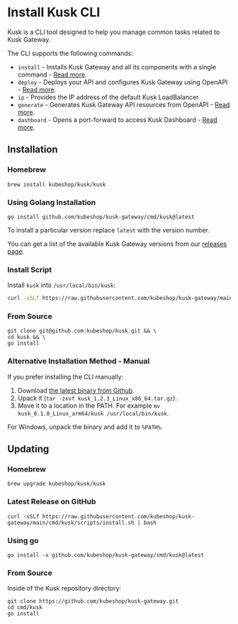 # Install Kusk CLI

Kusk is a CLI tool designed to help you manage common tasks related to Kusk Gateway.

The CLI supports the following commands:

- `install` - Installs Kusk Gateway and all its components with a single command - [Read more](install-cmd.md).
- `deploy` - Deploys your API and configures Kusk Gateway using OpenAPI - [Read more](deploy-cmd.md).
- `ip` - Provides the IP address of the default Kusk LoadBalancer
- `generate` - Generates Kusk Gateway API resources from OpenAPI - [Read more](generate-cmd.md).
- `dashboard` - Opens a port-forward to access Kusk Dashboard  - [Read more](dashboard-cmd.md).

## **Installation**

### **Homebrew**

```
brew install kubeshop/kusk/kusk
```

### **Using Golang Installation**

```
go install github.com/kubeshop/kusk-gateway/cmd/kusk@latest
```

To install a particular version replace `latest` with the version number.

You can get a list of the available Kusk Gateway versions from our [releases page](https://github.com/kubeshop/kusk-gateway/releases).

### **Install Script**
Install `kusk` into `/usr/local/bin/kusk`:

```sh
curl -sSLf https://raw.githubusercontent.com/kubeshop/kusk-gateway/main/cmd/kusk/scripts/install.sh | bash
```

### **From Source**
```
git clone git@github.com:kubeshop/kusk.git && \
cd kusk && \
go install
```

### **Alternative Installation Method - Manual**

If you prefer installing the CLI manually:

1. Download [the latest binary from Github](https://github.com/kubeshop/kusk-gateway/releases/).
2. Upack it (`tar -zxvf kusk_1.2.3_Linux_x86_64.tar.gz`).
3. Move it to a location in the PATH. For example `mv kusk_0.1.0_Linux_arm64/kusk /usr/local/bin/kusk`.

For Windows, unpack the binary and add it to `%PATH%`. 

## **Updating**
### **Homebrew**

```
brew upgrade kubeshop/kusk/kusk
```

### **Latest Release on GitHub**

```
curl -sSLf https://raw.githubusercontent.com/kubeshop/kusk-gateway/main/cmd/kusk/scripts/install.sh | bash
```

### **Using go**

```
go install -x github.com/kubeshop/kusk-gateway/cmd/kusk@latest
```

### **From Source**

Inside of the Kusk repository directory:

```
git clone https://github.com/kubeshop/kusk-gateway.git
cd cmd/kusk
go install
```
